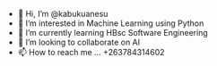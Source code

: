 - 👋 Hi, I’m @kabukuanesu
- 👀 I’m interested in Machine Learning using Python
- 🌱 I’m currently learning HBsc Software Engineering 
- 💞️ I’m looking to collaborate on AI
- 📫 How to reach me ... +263784314602

<!---
kabukuanesu/kabukuanesu is a ✨ special ✨ repository because its `README.md` (this file) appears on your GitHub profile.
You can click the Preview link to take a look at your changes.
--->
